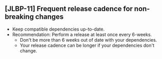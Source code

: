 [JLBP-11] Frequent release cadence for non-breaking changes
-----------------------------------------------------------

- Keep compatible dependencies up-to-date.
- Recommendation: Perform a release at least once every 6-weeks.
  - Don't be more than 6 weeks out of date with your dependencies.
  - Your release cadence can be longer if your dependencies don't change.
